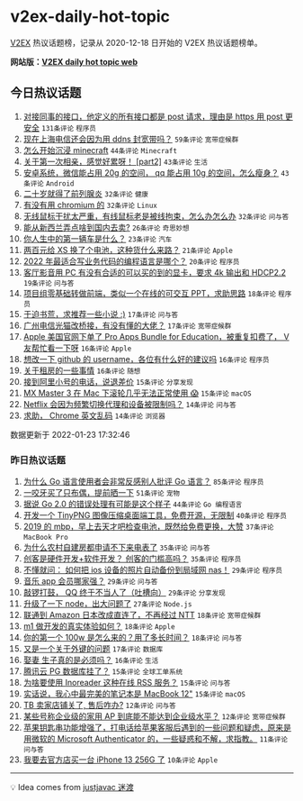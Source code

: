 # v2ex-daily-hot-topic

[V2EX](https://www.v2ex.com/) 热议话题榜，记录从 2020-12-18 日开始的 V2EX 热议话题榜单。

**网站版：[V2EX daily hot topic web](https://boojack.github.io/v2ex-daily-hot-topic-web/)**

## 今日热议话题

<!-- TODAY BEGIN -->

1. [对接同事的接口，他定义的所有接口都是 post 请求，理由是 https 用 post 更安全](https://www.v2ex.com/t/830030) `131条评论` `程序员`
1. [现在上海电信还会因为用 ddns 封宽带吗？](https://www.v2ex.com/t/830018) `59条评论` `宽带症候群`
1. [怎么开始沉浸 minecraft](https://www.v2ex.com/t/830051) `44条评论` `Minecraft`
1. [关于第一次相亲，感觉好累呀！ [part2]](https://www.v2ex.com/t/830021) `43条评论` `生活`
1. [安卓系统，微信能占用 20g 的空间， qq 能占用 10g 的空间，怎么瘦身？](https://www.v2ex.com/t/830047) `43条评论` `Android`
1. [二十岁就得了前列腺炎](https://www.v2ex.com/t/830016) `32条评论` `健康`
1. [有没有用 chromium 的](https://www.v2ex.com/t/830020) `32条评论` `Linux`
1. [无线鼠标干扰太严重，有线鼠标老是被线拘束，怎么办怎么办](https://www.v2ex.com/t/830066) `32条评论` `问与答`
1. [能从新西兰弄点啥到国内去卖?](https://www.v2ex.com/t/830091) `26条评论` `奇思妙想`
1. [你人生中的第一辆车是什么？](https://www.v2ex.com/t/830133) `23条评论` `汽车`
1. [两百元给 XS 换了个电池，这种货什么来路？](https://www.v2ex.com/t/830083) `21条评论` `Apple`
1. [2022 年最适合写业务代码的编程语言是哪个？](https://www.v2ex.com/t/830159) `20条评论` `程序员`
1. [客厅影音用 PC 有没有合适的可以买的到的显卡，要求 4k 输出和 HDCP2.2](https://www.v2ex.com/t/830072) `19条评论` `问与答`
1. [项目组零基础转做前端，类似一个在线的可交互 PPT，求助思路](https://www.v2ex.com/t/830043) `18条评论` `程序员`
1. [于迫书荒，求推荐一些小说 :)](https://www.v2ex.com/t/830135) `17条评论` `问与答`
1. [广州电信光猫改桥接，有没有懂的大佬？](https://www.v2ex.com/t/830073) `17条评论` `宽带症候群`
1. [Apple 美国官网下单了 Pro Apps Bundle for Education，被重复扣费了， V 友帮忙看一下呀](https://www.v2ex.com/t/830099) `16条评论` `Apple`
1. [想改一下 github 的 username，各位有什么好的建议吗](https://www.v2ex.com/t/830085) `16条评论` `程序员`
1. [关于租房的一些事情](https://www.v2ex.com/t/830055) `16条评论` `随想`
1. [接到阿里小号的电话，说退差价](https://www.v2ex.com/t/830082) `15条评论` `分享发现`
1. [MX Master 3 在 Mac 下滚轮几乎无法正常使用 😱](https://www.v2ex.com/t/830057) `15条评论` `macOS`
1. [Netflix 会因为频繁切换代理和设备被限制吗？](https://www.v2ex.com/t/830122) `14条评论` `问与答`
1. [求助， Chrome 英文乱码](https://www.v2ex.com/t/830120) `14条评论` `浏览器`

数据更新于 2022-01-23 17:32:46

<!-- TODAY END -->

### 昨日热议话题

<!-- YESTERDAY BEGIN -->

1. [为什么 Go 语言使用者会非常反感别人批评 Go 语言？](https://www.v2ex.com/t/829884) `85条评论` `程序员`
1. [一咬牙买了只布偶，提前晒一下](https://www.v2ex.com/t/829893) `51条评论` `宠物`
1. [据说 Go 2.0 的错误处理有可能是这个样子](https://www.v2ex.com/t/829865) `44条评论` `Go 编程语言`
1. [开发一个 TinyPNG 图像压缩桌面端工具，免费开源，无限制](https://www.v2ex.com/t/829856) `40条评论` `程序员`
1. [2019 的 mbp，早上去天才吧检查电池，既然给免费更换，大赞](https://www.v2ex.com/t/829866) `37条评论` `MacBook Pro`
1. [为什么农村自建房都申请不下来电表了](https://www.v2ex.com/t/829847) `35条评论` `问与答`
1. [创客是硬件开发+软件开发？ 创客的门槛高吗？](https://www.v2ex.com/t/829892) `35条评论` `程序员`
1. [不懂就问： 如何把 ios 设备的照片自动备份到局域网 nas！](https://www.v2ex.com/t/829873) `29条评论` `程序员`
1. [音乐 app 会员哪家强？](https://www.v2ex.com/t/829880) `29条评论` `问与答`
1. [敲锣打鼓， QQ 终于不当人了（吐槽向）](https://www.v2ex.com/t/829922) `29条评论` `分享发现`
1. [升级了一下 node，出大问题了](https://www.v2ex.com/t/829871) `27条评论` `Node.js`
1. [联通到 Amazon 日本改成直连了，不再经过 NTT](https://www.v2ex.com/t/829978) `18条评论` `宽带症候群`
1. [m1 做开发的真实体验如何？](https://www.v2ex.com/t/829965) `18条评论` `Apple`
1. [你的第一个 100w 是怎么来的？用了多长时间？](https://www.v2ex.com/t/829988) `18条评论` `问与答`
1. [又是一个关于外键的问题](https://www.v2ex.com/t/830011) `17条评论` `数据库`
1. [娶妻 生子真的是必须吗？](https://www.v2ex.com/t/829936) `16条评论` `生活`
1. [腾讯云 PG 数据库挂了？](https://www.v2ex.com/t/829973) `15条评论` `全球工单系统`
1. [为啥要使用 Inoreader 这种在线 RSS 服务？](https://www.v2ex.com/t/829942) `15条评论` `问与答`
1. [实话说，我心中最完美的笔记本是 MacBook 12"](https://www.v2ex.com/t/829927) `15条评论` `macOS`
1. [TB 卖家店铺关了, 售后咋办?](https://www.v2ex.com/t/829950) `12条评论` `问与答`
1. [某些号称企业级的家用 AP 到底能不能达到企业级水平？](https://www.v2ex.com/t/829877) `12条评论` `宽带症候群`
1. [苹果钥匙串功能增强了，打电话给苹果客服后遇到的一些问题和疑虑，原来是用微软的 Microsoft Authenticator 的，一些疑惑和不解，求指教。](https://www.v2ex.com/t/829940) `11条评论` `问与答`
1. [我要去官方店买一台 iPhone 13 256G 了](https://www.v2ex.com/t/829956) `10条评论` `Apple`

<!-- YESTERDAY END -->

---

💡 Idea comes from [justjavac 迷渡](https://github.com/justjavac/)
